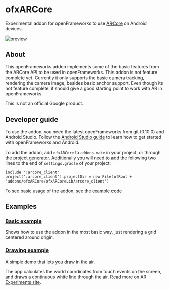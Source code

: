 # ofxARCore
Experimental addon for openFrameworks to use [ARCore](https://developers.google.com/ar) on Android devices. 

![preview](preview.gif)

## About
This openFrameworks addon implements some of the basic features from the ARCore API to be used in openFrameworks. This addon is not feature complete yet. Currently it only supports the basic camera tracking, rendering the camera image, besides basic anchor support. Even though its not feature complete, it should give a good starting point to work with AR in openFrameworks.

This is not an official Google product.

## Developer guide
To use the addon, you need the latest openFrameworks from git (0.10.0) and Android Studio. Follow the [Android Studio guide](https://github.com/openframeworks/openFrameworks/blob/master/docs/android_studio.md) to learn how to get started with openFrameworks and Android. 

To add the addon, add `ofxARCore` to `addons.make` in your project, or through the project generator. Additionally you will need to add the following two lines to the end of `settings.gradle` of your project:

```
include ':arcore_client'
project(':arcore_client').projectDir = new File(ofRoot + 'addons/ofxARCore/ofxARCoreLib/arcore_client')
```

To see basic usage of the addon, see the [example code](exampleBasic/src/ofApp.cpp)

## Examples
### [Basic example](exampleBasic/)
Shows how to use the addon in the most basic way, just rendering a grid centered around origin. 

### [Drawing example](exampleDrawing/)
A simple demo that lets you draw in the air. 

The app calculates the world coordinates from touch events on the screen, and draws a continuous white line through the air. Read more on [AR Experiments site](https://experiments.withgoogle.com/ar).




